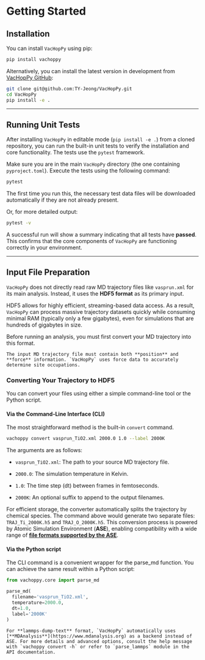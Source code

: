 # Getting Started

## Installation
You can install `VacHopPy` using pip:
```bash
pip install vachoppy
```

Alternatively, you can install the latest version in development from [VacHopPy GitHub](https://github.com/TY-Jeong/VacHopPy):

```bash
git clone git@github.com:TY-Jeong/VacHopPy.git
cd VacHopPy
pip install -e .
```

---
## Running Unit Tests

After installing `VacHopPy` in editable mode (`pip install -e .`) from a cloned repository, you can run the built-in unit tests to verify the installation and core functionality. The tests use the `pytest` framework.

Make sure you are in the main `VacHopPy` directory (the one containing `pyproject.toml`). Execute the tests using the following command:

```bash
pytest
```
The first time you run this, the necessary test data files will be downloaded automatically if they are not already present.

Or, for more detailed output:

```bash
pytest -v
```

A successful run will show a summary indicating that all tests have **passed**. This confirms that the core components of `VacHopPy` are functioning correctly in your environment.


---

## Input File Preparation

`VacHopPy` does not directly read raw MD trajectory files like `vasprun.xml` for its main analysis. Instead, it uses the **HDF5 format** as its primary input.

HDF5 allows for highly efficient, streaming-based data access. As a result, `VacHopPy` can process massive trajectory datasets quickly while consuming minimal RAM (typically only a few gigabytes), even for simulations that are hundreds of gigabytes in size.

Before running an analysis, you must first convert your MD trajectory into this format.

````{warning}
The input MD trajectory file must contain both **position** and **force** information. `VacHopPy` uses force data to accurately determine site occupations.
````

### Converting Your Trajectory to HDF5

You can convert your files using either a simple command-line tool or the Python script.

#### Via the Command-Line Interface (CLI)

The most straightforward method is the built-in `convert` command.

```bash
vachoppy convert vasprun_TiO2.xml 2000.0 1.0 --label 2000K
```

The arguments are as follows:

* `vasprun_TiO2.xml`: The path to your source MD trajectory file.

* `2000.0`: The simulation temperature in Kelvin.

* `1.0`: The time step (dt) between frames in femtoseconds.

* `2000K`: An optional suffix to append to the output filenames.

For efficient storage, the converter automatically splits the trajectory by chemical species. The command above would generate two separate files: `TRAJ_Ti_2000K.h5` and `TRAJ_O_2000K.h5`. This conversion process is powered by Atomic Simulation Environment (**ASE**), enabling compatibility with a wide range of [**file formats supported by the ASE**](https://ase-lib.org/ase/io/io.html).

#### Via the Python script

The CLI command is a convenient wrapper for the parse_md function. You can achieve the same result within a Python script:

```python
from vachoppy.core import parse_md

parse_md(
  filename='vasprun_TiO2.xml',
  temperature=2000.0,
  dt=1.0,
  label='2000K'
)
```

````{note}
For **lammps-dump-text** format, `VacHopPy` automatically uses [**MDAnalysis**](https://www.mdanalysis.org) as a backend instead of ASE. For more details and advanced options, consult the help message with `vachoppy convert -h` or refer to `parse_lammps` module in the API documentation.
````
